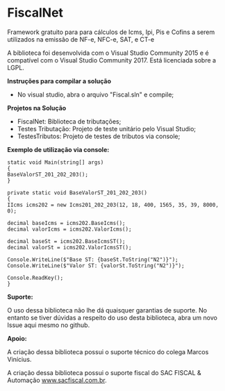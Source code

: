 FiscalNet
=================

Framework gratuito para para cálculos de Icms, Ipi, Pis e Cofins a serem utilizados na emissão de NF-e, NFC-e, SAT, e CT-e

A biblioteca foi desenvolvida com o Visual Studio Community 2015 e é compatível com o Visual Studio Community 2017.
Está licenciada sobre a LGPL.

**Instruções para compilar a solução**
- No visual studio, abra o arquivo "Fiscal.sln" e compile;

**Projetos na Solução**
- FiscalNet: Biblioteca de tributações;
- Testes Tributação: Projeto de teste unitário pelo Visual Studio;
- TestesTributos: Projeto de testes de tributos via console;

**Exemplo de utilização via console:**

    static void Main(string[] args)
    {
    BaseValorST_201_202_203();
    }
    
    private static void BaseValorST_201_202_203()
    {
    IIcms icms202 = new Icms201_202_203(12, 18, 400, 1565, 35, 39, 8000, 0);
    
    decimal baseIcms = icms202.BaseIcms();
    decimal valorIcms = icms202.ValorIcms();
    
    decimal baseSt = icms202.BaseIcmsST();
    decimal valorSt = icms202.ValorIcmsST();
    
    Console.WriteLine($"Base ST: {baseSt.ToString("N2")}");
    Console.WriteLine($"Valor ST: {valorSt.ToString("N2")}");
    
    Console.ReadKey();
    }


**Suporte:**

O uso dessa biblioteca não lhe dá quaisquer garantias de suporte. No entanto se tiver dúvidas a respeito do uso desta biblioteca, abra um novo Issue aqui mesmo no github.

**Apoio:**

A criação dessa biblioteca possui o suporte técnico do colega Marcos Vinícius.

A criação dessa biblioteca possui o suporte fiscal do SAC FISCAL & Automação www.sacfiscal.com.br.

